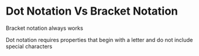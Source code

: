 # Dot Notation Vs Bracket Notation

Bracket notation always works

Dot notation requires properties that begin with a letter and do not include special characters
